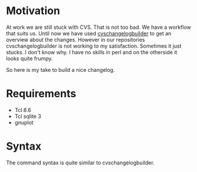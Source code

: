 # Motivation
At work we are still stuck with CVS.
That is not too bad. We have a workflow that suits us.
Until now we have used [cvschangelogbuilder](cvschangelogb.sourceforge.net)
to get an overview about the changes.
However in our repositories cvschangelogbuilder is not working
to my satisfaction. Sometimes it just stucks.
I don't know why. I have no skills in perl and on the otherside it looks
quite frumpy.

So here is my take to build a nice changelog.

# Requirements
- Tcl 8.6
- Tcl sqlite 3
- gnuplot

# Syntax
The command syntax is quite similar to cvschangelogbuilder.

